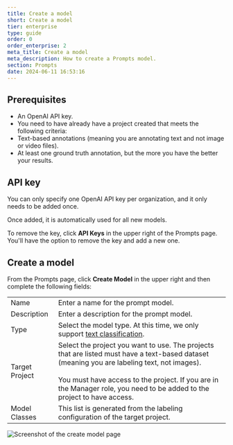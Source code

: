 ```yaml
---
title: Create a model
short: Create a model
tier: enterprise
type: guide
order: 0
order_enterprise: 2
meta_title: Create a model
meta_description: How to create a Prompts model. 
section: Prompts
date: 2024-06-11 16:53:16
---
```



## Prerequisites

* An OpenAI API key. 
* You need to have already have a project created that meets the following criteria:
* Text-based annotations (meaning you are annotating text and not image or video files). 
* At least one ground truth annotation, but the more you have the better your results. 

## API key

You can only specify one OpenAI API key per organization, and it only needs to be added once. 

Once added, it is automatically used for all new models. 

To remove the key, click **API Keys** in the upper right of the Prompts page. You'll have the option to remove the key and add a new one. 

## Create a model

From the Prompts page, click **Create Model** in the upper right and then complete the following fields:

<div class="noheader rowheader">

| | |
| --- | --- |
| Name | Enter a name for the prompt model. |
| Description | Enter a description for the prompt model.  |
| Type | Select the model type. At this time, we only support [text classification](prompts_overview#Text-classification). |
| Target Project| Select the project you want to use. The projects that are listed must have a text-based dataset (meaning you are labeling text, not images).<br><br>You must have access to the project. If you are in the Manager role, you need to be added to the project to have access.  |
| Model Classes | This list is generated from the labeling configuration of the target project. |

</div>

![Screenshot of the create model page](/images/prompts/model_create.png)